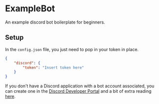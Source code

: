 # ExampleBot

An example discord bot boilerplate for beginners.

## Setup

In the `config.json` file, you just need to pop in your token in place.

```json
{
    "discord": {
        "token": "Insert token here"
    }
}
```

If you don't have a Discord application with a bot account associated, you can create one in the [Discord Developer Portal](https://discord.com/developers/applications) and a bit of extra reading [here](https://discord.com/developers/docs/topics/oauth2#bots).
